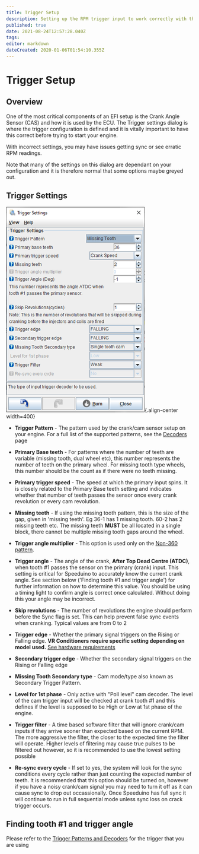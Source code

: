 ```yaml
---
title: Trigger Setup
description: Setting up the RPM trigger input to work correctly with the Speeduino decoder
published: true
date: 2021-08-24T12:57:28.040Z
tags: 
editor: markdown
dateCreated: 2020-01-06T01:54:10.355Z
---
```


# Trigger Setup
## Overview

One of the most critical components of an EFI setup is the Crank Angle Sensor (CAS) and how it is used by the ECU. The Trigger settings dialog is where the trigger configuration is defined and it is vitally important to have this correct before trying to start your engine.

With incorrect settings, you may have issues getting sync or see erratic RPM readings.

Note that many of the settings on this dialog are dependant on your configuration and it is therefore normal that some options maybe greyed out.

## Trigger Settings

![Trigger settings dialog](/img/constants/triggersettings.png){.align-center width=400}

- **Trigger Pattern** - The pattern used by the crank/cam sensor setup on your engine. For a full list of the supported patterns, see the [Decoders](/decoders) page
- **Primary Base teeth** - For patterns where the number of teeth are variable (missing tooth, dual wheel etc), this number represents the number of teeth on the primary wheel. For missing tooth type wheels, this number should be the count as if there were no teeth missing.
- **Primary trigger speed** - The speed at which the primary input spins. It is closely related to the Primary Base teeth setting and indicates whether that number of teeth passes the sensor once every crank revolution or every cam revolution.
- **Missing teeth** - If using the missing tooth pattern, this is the size of the gap, given in 'missing teeth'. Eg 36-1 has 1 missing tooth. 60-2 has 2 missing teeth etc. The missing teeth **MUST** be all located in a single block, there cannot be multiple missing tooth gaps around the wheel.
- **Trigger angle multiplier** - This option is used only on the [Non-360 pattern](/decoders/non-360).
- **Trigger angle** - The angle of the crank, **After Top Dead Centre (ATDC)**, when tooth \#1 passes the sensor on the primary (crank) input. This setting is critical for Speeduino to accurately know the current crank angle. See section below ('Finding tooth \#1 and trigger angle') for further information on how to determine this value. You should be using a timing light to confirm angle is correct once calculated. Without doing this your angle may be incorrect.

- **Skip revolutions** - The number of revolutions the engine should perform before the Sync flag is set. This can help prevent false sync events when cranking. Typical values are from 0 to 2
- **Trigger edge** - Whether the primary signal triggers on the Rising or Falling edge. <b>VR Conditioners require specific setting depending on model used.</b> [See hardware requirements](/en/Hardware_requirements#inputs)
- **Secondary trigger edge** - Whether the secondary signal triggers on the Rising or Falling edge
- **Missing Tooth Secondary type** - Cam mode/type also known as Secondary Trigger Pattern.
- **Level for 1st phase** - Only active with "Poll level" cam decoder. The level of the cam trigger input will be checked at crank tooth #1 and this defines if the level is supposed to be High or Low at 1st phase of the engine.
- **Trigger filter** - A time based software filter that will ignore crank/cam inputs if they arrive sooner than expected based on the current RPM. The more aggressive the filter, the closer to the expected time the filter will operate. Higher levels of filtering may cause true pulses to be filtered out however, so it is recommended to use the lowest setting possible
- **Re-sync every cycle** - If set to yes, the system will look for the sync conditions every cycle rather than just counting the expected number of teeth. It is recommended that this option should be turned on, however if you have a noisy crank/cam signal you may need to turn it off as it can cause sync to drop out occassionally. Once Speeduino has full sync it will continue to run in full sequential mode unless sync loss on crack trigger occurs.

## Finding tooth \#1 and trigger angle
Please refer to the [Trigger Patterns and Decoders](/decoders) for the trigger that you are using
